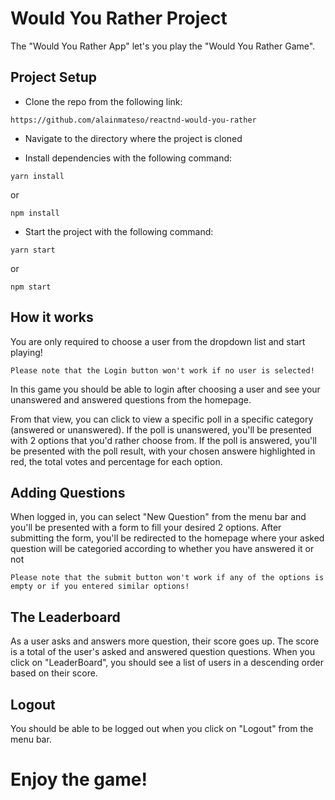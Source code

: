 # Would You Rather Project

The "Would You Rather App" let's you play the "Would You Rather Game".

## Project Setup

- Clone the repo from the following link:

```
https://github.com/alainmateso/reactnd-would-you-rather
```

- Navigate to the directory where the project is cloned

- Install dependencies with the following command:

```
yarn install
```

or

```
npm install
```

- Start the project with the following command:

```
yarn start
```

or

```
npm start
```

## How it works

You are only required to choose a user from the dropdown list and start playing!

`Please note that the Login button won't work if no user is selected!`

In this game you should be able to login after choosing a user and see your unanswered and answered questions from the homepage.

From that view, you can click to view a specific poll in a specific category (answered or unanswered).
If the poll is unanswered, you'll be presented with 2 options that you'd rather choose from.
If the poll is answered, you'll be presented with the poll result, with your chosen answere highlighted in red, the total votes and percentage for each option.

## Adding Questions

When logged in, you can select "New Question" from the menu bar and you'll be presented with a form to fill your desired 2 options. After submitting the form, you'll be redirected to the homepage where your asked question will be categoried according to whether you have answered it or not

`Please note that the submit button won't work if any of the options is empty or if you entered similar options!`

## The Leaderboard

As a user asks and answers more question, their score goes up. The score is a total of the user's asked and answered question questions. When you click on "LeaderBoard", you should see a list of users in a descending order based on their score.

## Logout

You should be able to be logged out when you click on "Logout" from the menu bar.

# Enjoy the game!
